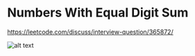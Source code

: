 # Numbers With Equal Digit Sum

https://leetcode.com/discuss/interview-question/365872/

![alt text](https://assets.leetcode.com/users/siojl13/image_1570305005.png "Description")
